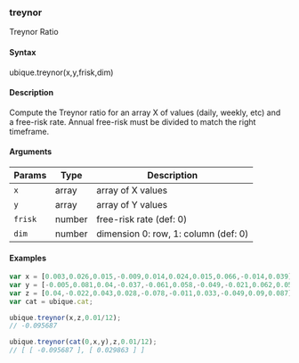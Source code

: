 ### treynor

Treynor Ratio


#### Syntax

ubique.treynor(x,y,frisk,dim)


#### Description

Compute the Treynor ratio for an array X of values (daily, weekly, etc) and  
a free-risk rate. Annual free-risk must be divided to match the right timeframe.  



#### Arguments

|Params|Type|Description
|---------|----|-----------
|`x` | array | array of X values
|`y` | array | array of Y values
|`frisk` | number |  free-risk rate (def: 0)
|`dim` | number | dimension 0: row, 1: column (def: 0)


#### Examples

```js
var x = [0.003,0.026,0.015,-0.009,0.014,0.024,0.015,0.066,-0.014,0.039];
var y = [-0.005,0.081,0.04,-0.037,-0.061,0.058,-0.049,-0.021,0.062,0.058];
var z = [0.04,-0.022,0.043,0.028,-0.078,-0.011,0.033,-0.049,0.09,0.087];
var cat = ubique.cat;

ubique.treynor(x,z,0.01/12);
// -0.095687

ubique.treynor(cat(0,x,y),z,0.01/12);
// [ [ -0.095687 ], [ 0.029863 ] ]
```

